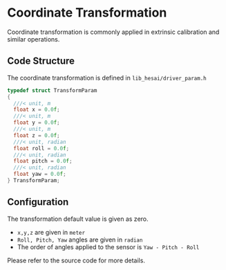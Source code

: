 # Coordinate Transformation
Coordinate transformation is commonly applied in extrinsic calibration and similar operations.

## Code Structure
The coordinate transformation is defined in `lib_hesai/driver_param.h` 
```cpp
typedef struct TransformParam  
{
  ///< unit, m
  float x = 0.0f; 
  ///< unit, m     
  float y = 0.0f;
  ///< unit, m      
  float z = 0.0f;  
  ///< unit, radian    
  float roll = 0.0f;  
  ///< unit, radian 
  float pitch = 0.0f;  
  ///< unit, radian
  float yaw = 0.0f;    
} TransformParam;
```
## Configuration
The transformation default value is given as zero.
- `x,y,z` are given in `meter`
- `Roll, Pitch, Yaw` angles are given in `radian`
- The order of angles applied to the sensor is `Yaw - Pitch - Roll`

Please refer to the source code for more details.
